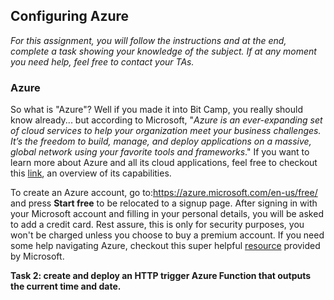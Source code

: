 ## Configuring Azure

*For this assignment, you will follow the instructions and at the end, complete a task showing your knowledge of the subject. If at any moment you need help, feel free to contact your TAs.*

### Azure

So what is "Azure"? Well if you made it into Bit Camp, you really should know already... but according to Microsoft, "*Azure is an ever-expanding set of cloud services to help your organization meet your business challenges. It’s the freedom to build, manage, and deploy applications on a massive, global network using your favorite tools and frameworks*." If you want to learn more about Azure and all its cloud applications, feel free to checkout this [link](https://azure.microsoft.com/en-us/overview/what-is-azure/), an overview of its capabilities.



To create an Azure account, go to:https://azure.microsoft.com/en-us/free/ and press **Start free** to be relocated to a signup page. After signing in with your Microsoft account and filling in your personal details, you will be asked to add a credit card. Rest assure, this is only for security purposes, you won't be charged unless you choose to buy a premium account. If you need some help navigating Azure, checkout this super helpful [resource](https://azure.microsoft.com/en-us/get-started/) provided by Microsoft.



**Task 2: create and deploy an HTTP trigger Azure Function that outputs the current time and date.**
